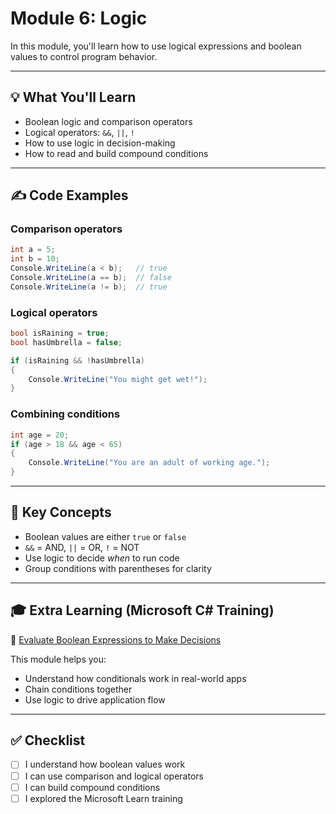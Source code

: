 # Module 6: Logic

In this module, you'll learn how to use logical expressions and boolean values to control program behavior.

---

## 💡 What You'll Learn
- Boolean logic and comparison operators
- Logical operators: `&&`, `||`, `!`
- How to use logic in decision-making
- How to read and build compound conditions

---

## ✍️ Code Examples

### Comparison operators
```csharp
int a = 5;
int b = 10;
Console.WriteLine(a < b);   // true
Console.WriteLine(a == b);  // false
Console.WriteLine(a != b);  // true
```

### Logical operators
```csharp
bool isRaining = true;
bool hasUmbrella = false;

if (isRaining && !hasUmbrella)
{
    Console.WriteLine("You might get wet!");
}
```

### Combining conditions
```csharp
int age = 20;
if (age > 18 && age < 65)
{
    Console.WriteLine("You are an adult of working age.");
}
```

---

## 🧠 Key Concepts

- Boolean values are either `true` or `false`
- `&&` = AND, `||` = OR, `!` = NOT
- Use logic to decide *when* to run code
- Group conditions with parentheses for clarity

---

## 🎓 Extra Learning (Microsoft C# Training)

🔗 [Evaluate Boolean Expressions to Make Decisions](https://learn.microsoft.com/en-us/training/modules/csharp-evaluate-boolean-expressions/)

This module helps you:
- Understand how conditionals work in real-world apps
- Chain conditions together
- Use logic to drive application flow

---

## ✅ Checklist

- [ ] I understand how boolean values work
- [ ] I can use comparison and logical operators
- [ ] I can build compound conditions
- [ ] I explored the Microsoft Learn training
